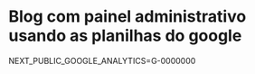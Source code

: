 # Blog com painel administrativo usando as planilhas do google



NEXT_PUBLIC_GOOGLE_ANALYTICS=G-0000000